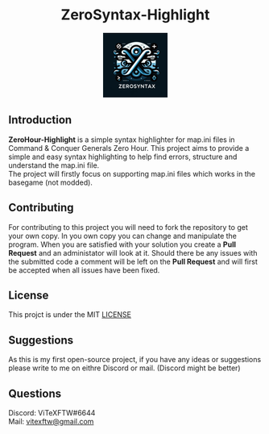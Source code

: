
<div align="center">
    <h1>ZeroSyntax-Highlight</h1>
    <img src="https://github.com/ViTeXFTW/ZeroSyntax/blob/main/ZeroSyntaxLogo128.png?raw=true">
</div>

## Introduction
**ZeroHour-Highlight** is a simple syntax highlighter for map.ini files in Command & Conquer Generals Zero Hour. This project aims to provide a simple and easy syntax highlighting to help find errors, structure and understand the map.ini file.  
The project will firstly focus on supporting map.ini files which works in the basegame (not modded).

## Contributing
For contributing to this project you will need to fork the repository to get your own copy. In you own copy you can change and manipulate the program. When you are satisfied with your solution you create a **Pull Request** and an administator will look at it.
Should there be any issues with the submitted code a comment will be left on the **Pull Request** and will first be accepted when all issues have been fixed.

## License
This projct is under the MIT [LICENSE](LICENSE)

## Suggestions
As this is my first open-source project, if you have any ideas or suggestions please write to me on eithre Discord or mail. (Discord might be better)

## Questions
Discord: ViTeXFTW#6644  
Mail: vitexftw@gmail.com
